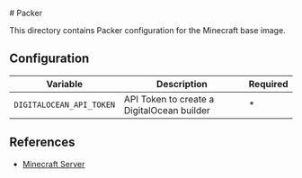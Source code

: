 # Packer

This directory contains Packer configuration for the Minecraft base image. 

## Configuration

| Variable                 | Description                                | Required |
|--------------------------|--------------------------------------------|----------|
| `DIGITALOCEAN_API_TOKEN` | API Token to create a DigitalOcean builder | \*       |

## References

* [Minecraft Server](https://hub.docker.com/r/itzg/minecraft-server)